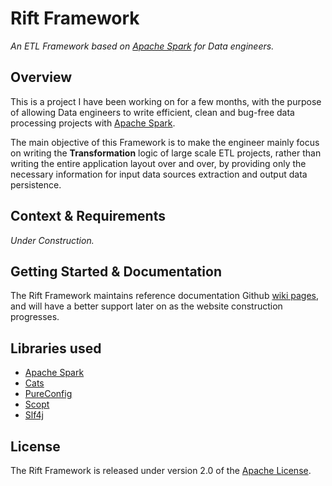 # Rift Framework
_An ETL Framework based on [Apache Spark](https://spark.apache.org/) for Data engineers._

## Overview
This is a project I have been working on for a few months, 
with the purpose of allowing Data engineers to write efficient, 
clean and bug-free data processing projects with [Apache Spark](https://spark.apache.org/).

The main objective of this Framework is to make the engineer mainly focus on writing the 
**Transformation** logic of large scale ETL projects, rather than writing the entire application layout over and over, 
by providing only the necessary information for input data sources extraction and output data persistence. 

## Context & Requirements
_Under Construction._

## Getting Started & Documentation
The Rift Framework maintains reference documentation 
Github [wiki pages](https://github.com/vbounyasit/Rift-ETL/wiki), and will have a 
better support later on as the website construction progresses.

## Libraries used
- [Apache Spark](https://spark.apache.org/)
- [Cats](https://github.com/typelevel/cats)
- [PureConfig](https://github.com/pureconfig/pureconfig)
- [Scopt](https://github.com/scopt/scopt)
- [Slf4j](https://www.slf4j.org/)

## License
The Rift Framework is released under version 2.0 of the [Apache License](http://www.apache.org/licenses/LICENSE-2.0).